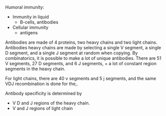 Humoral immunity:
- Immunity in liquid
	- B-cells, antibodies
- Cellular immunity
	- antigens

Antibodies are made of 4 proteins, two heavy chains and two light chains. Antibodies heavy chains are made by selecting a single V segment, a single D segment, and a single J segment at random when copying. By combinatorics, it is possible to make a lot of unique antibodies. 
There are 51 V segments, 27 D segments, and 6 J segments, + a lot of constant region segments in the heavy chain.

For light chains, there are 40 v segments and 5 j segments, and the same VDJ recombination is done for the,.  

Antibody specificity is determined by 
* V D and J regions of the heavy chain.
* V and J regions of light chain